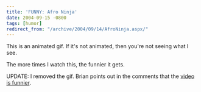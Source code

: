 ```yaml
---
title: 'FUNNY: Afro Ninja'
date: 2004-09-15 -0800
tags: [humor]
redirect_from: "/archive/2004/09/14/AfroNinja.aspx/"
---
```


This is an animated gif. If it's not animated, then you're not seeing
what I see.

The more times I watch this, the funnier it gets.

UPDATE: I removed the gif. Brian points out in the comments that the
[video is
funnier](http://www.ebaumsworld.com/afroninja.html "video with sound").

